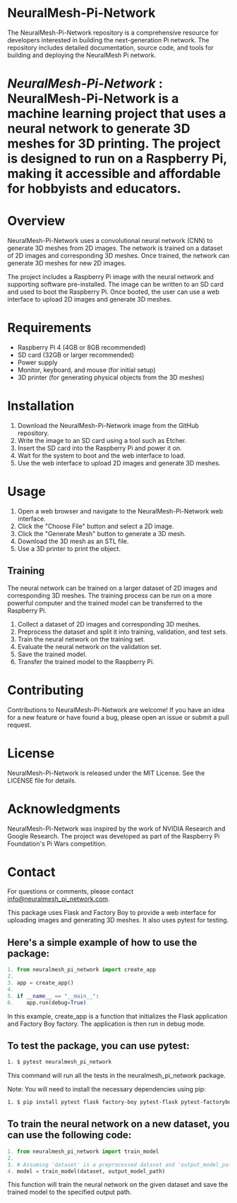 # NeuralMesh-Pi-Network

The NeuralMesh-Pi-Network repository is a comprehensive resource for developers interested in building the next-generation Pi network. The repository includes detailed documentation, source code, and tools for building and deploying the NeuralMesh Pi network.

# *NeuralMesh-Pi-Network* : NeuralMesh-Pi-Network is a machine learning project that uses a neural network to generate 3D meshes for 3D printing. The project is designed to run on a Raspberry Pi, making it accessible and affordable for hobbyists and educators.

# Overview

NeuralMesh-Pi-Network uses a convolutional neural network (CNN) to generate 3D meshes from 2D images. The network is trained on a dataset of 2D images and corresponding 3D meshes. Once trained, the network can generate 3D meshes for new 2D images.

The project includes a Raspberry Pi image with the neural network and supporting software pre-installed. The image can be written to an SD card and used to boot the Raspberry Pi. Once booted, the user can use a web interface to upload 2D images and generate 3D meshes.

# Requirements

- Raspberry Pi 4 (4GB or 8GB recommended)
- SD card (32GB or larger recommended)
- Power supply
- Monitor, keyboard, and mouse (for initial setup)
- 3D printer (for generating physical objects from the 3D meshes)

# Installation

1. Download the NeuralMesh-Pi-Network image from the GitHub repository.
2. Write the image to an SD card using a tool such as Etcher.
3. Insert the SD card into the Raspberry Pi and power it on.
4. Wait for the system to boot and the web interface to load.
5. Use the web interface to upload 2D images and generate 3D meshes.

# Usage

1. Open a web browser and navigate to the NeuralMesh-Pi-Network web interface.
2. Click the "Choose File" button and select a 2D image.
3. Click the "Generate Mesh" button to generate a 3D mesh.
4. Download the 3D mesh as an STL file.
5. Use a 3D printer to print the object.

## Training

The neural network can be trained on a larger dataset of 2D images and corresponding 3D meshes. The training process can be run on a more powerful computer and the trained model can be transferred to the Raspberry Pi.

1. Collect a dataset of 2D images and corresponding 3D meshes.
2. Preprocess the dataset and split it into training, validation, and test sets.
3. Train the neural network on the training set.
4. Evaluate the neural network on the validation set.
5. Save the trained model.
6. Transfer the trained model to the Raspberry Pi.

# Contributing

Contributions to NeuralMesh-Pi-Network are welcome! If you have an idea for a new feature or have found a bug, please open an issue or submit a pull request.

# License

NeuralMesh-Pi-Network is released under the MIT License. See the LICENSE file for details.

# Acknowledgments

NeuralMesh-Pi-Network was inspired by the work of NVIDIA Research and Google Research. The project was developed as part of the Raspberry Pi Foundation's Pi Wars competition.

# Contact

For questions or comments, please contact info@neuralmesh_pi_network.com.

This package uses Flask and Factory Boy to provide a web interface for uploading images and generating 3D meshes. It also uses pytest for testing.

## Here's a simple example of how to use the package:

```python
1. from neuralmesh_pi_network import create_app
2. 
3. app = create_app()
4. 
5. if __name__ == "__main__":
6.    app.run(debug=True)
```
In this example, create_app is a function that initializes the Flask application and Factory Boy factory. The application is then run in debug mode.

## To test the package, you can use pytest:

```bash 
1. $ pytest neuralmesh_pi_network
```

This command will run all the tests in the neuralmesh_pi_network package.

Note: You will need to install the necessary dependencies using pip:

```bash 
1. $ pip install pytest flask factory-boy pytest-flask pytest-factoryboy
```

## To train the neural network on a new dataset, you can use the following code:

```python
1. from neuralmesh_pi_network import train_model
2. 
3. # Assuming 'dataset' is a preprocessed dataset and 'output_model_path' is the path to save the trained model
4. model = train_model(dataset, output_model_path)
```

This function will train the neural network on the given dataset and save the trained model to the specified output path.
